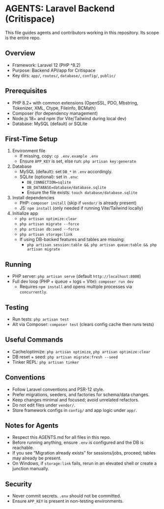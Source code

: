 # AGENTS: Laravel Backend (Critispace)

This file guides agents and contributors working in this repository. Its scope is the entire repo.

## Overview
- Framework: Laravel 12 (PHP ^8.2)
- Purpose: Backend API/app for Critispace
- Key dirs: `app/`, `routes/`, `database/`, `config/`, `public/`

## Prerequisites
- PHP 8.2+ with common extensions (OpenSSL, PDO, Mbstring, Tokenizer, XML, Ctype, Fileinfo, BCMath)
- Composer (for dependency management)
- Node.js 18+ and npm (for Vite/Tailwind during local dev)
- Database: MySQL (default) or SQLite

## First-Time Setup
1. Environment file
   - If missing, copy: `cp .env.example .env`
   - Ensure `APP_KEY` is set, else run: `php artisan key:generate`
2. Database
   - MySQL (default): set `DB_*` in `.env` accordingly.
   - SQLite (optional): set in `.env`:
     - `DB_CONNECTION=sqlite`
     - `DB_DATABASE=database/database.sqlite`
     - Ensure the file exists: `touch database/database.sqlite`
3. Install dependencies
   - PHP: `composer install` (skip if `vendor/` is already present)
   - JS: `npm install` (only needed if running Vite/Tailwind locally)
4. Initialize app
   - `php artisan optimize:clear`
   - `php artisan migrate --force`
   - `php artisan db:seed --force`
   - `php artisan storage:link`
   - If using DB-backed features and tables are missing:
     - `php artisan session:table && php artisan queue:table && php artisan migrate`

## Running
- PHP server: `php artisan serve` (default `http://localhost:8000`)
- Full dev loop (PHP + queue + logs + Vite): `composer run dev`
  - Requires `npm install` and opens multiple processes via `concurrently`.

## Testing
- Run tests: `php artisan test`
- Alt via Composer: `composer test` (clears config cache then runs tests)

## Useful Commands
- Cache/optimize: `php artisan optimize`, `php artisan optimize:clear`
- DB reset + seed: `php artisan migrate:fresh --seed`
- Tinker REPL: `php artisan tinker`

## Conventions
- Follow Laravel conventions and PSR-12 style.
- Prefer migrations, seeders, and factories for schema/data changes.
- Keep changes minimal and focused; avoid unrelated refactors.
- Do not edit files under `vendor/`.
- Store framework configs in `config/` and app logic under `app/`.

## Notes for Agents
- Respect this AGENTS.md for all files in this repo.
- Before running anything, ensure `.env` is configured and the DB is reachable.
- If you see “Migration already exists” for sessions/jobs, proceed; tables may already be present.
- On Windows, if `storage:link` fails, rerun in an elevated shell or create a junction manually.

## Security
- Never commit secrets. `.env` should not be committed.
- Ensure `APP_KEY` is present in non-testing environments.

